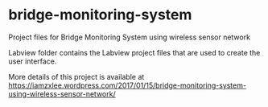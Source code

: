 # bridge-monitoring-system

Project files for Bridge Monitoring System using wireless sensor network

Labview folder contains the Labview project files that are used to create the user interface.

More details of this project is available at https://iamzxlee.wordpress.com/2017/01/15/bridge-monitoring-system-using-wireless-sensor-network/
